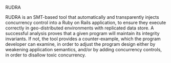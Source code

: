 RUDRA

RUDRA is an SMT-based tool that  automatically and transparently injects concurrency control into a Ruby on Rails  application, to ensure they execute correctly in geo-distributed environments with replicated data store. 
A successful analysis proves that a given program will maintain its integrity invariants. If not, the tool provides a counter-example, which the program developer can examine, in order to adjust the program design either by weakening application semantics, and/or by adding concurrency controls, in order to disallow toxic concurrency.    


 


